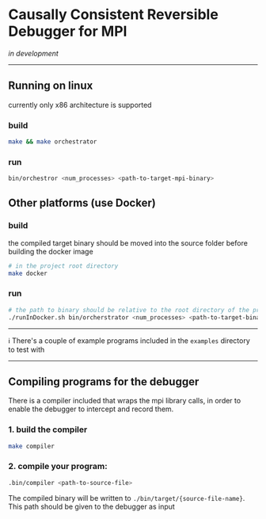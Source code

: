 

# Causally Consistent Reversible Debugger for MPI

_in development_

---

## Running on linux
currently only x86 architecture is supported

### build
```bash
make && make orchestrator
```
### run
```sh
bin/orchestror <num_processes> <path-to-target-mpi-binary>
```




## Other platforms (use Docker)

### build

the compiled target binary should be moved into the source folder before building the docker image

```bash
# in the project root directory
make docker
```
### run
```bash
# the path to binary should be relative to the root directory of the project
./runInDocker.sh bin/orcherstrator <num_processes> <path-to-target-binary>
```

--- 

ℹ️ There's a couple of example programs included in the `examples` directory to test with

---

## Compiling programs for the debugger

There is a compiler included that wraps the mpi library calls, in order to enable the debugger to intercept and record them.

### 1. build the compiler
```bash
make compiler
```

### 2. compile your program:
```bash
.bin/compiler <path-to-source-file>
```
The compiled binary will be written to `./bin/target/{source-file-name}`. This path should be given to the debugger as input 


